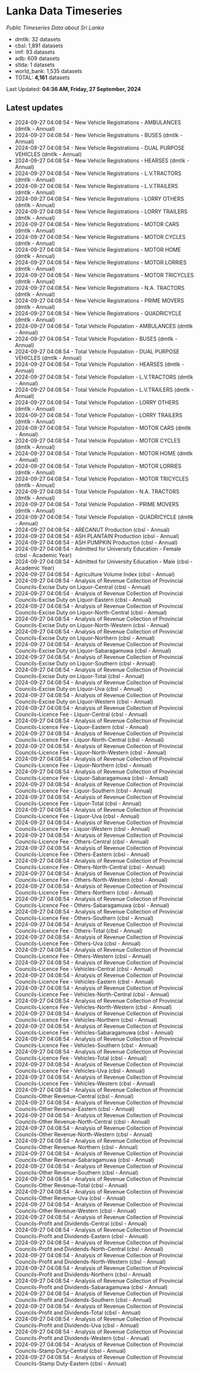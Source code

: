 # Lanka Data Timeseries
*Public Timeseries Data about Sri Lanka*

* dmtlk: 32 datasets
* cbsl: 1,891 datasets
* imf: 93 datasets
* adb: 609 datasets
* sltda: 1 datasets
* world_bank: 1,535 datasets
* TOTAL: **4,161** datasets

Last Updated: **04:36 AM, Friday, 27 September, 2024**

## Latest updates

* 2024-09-27 04:08:54 - New Vehicle Registrations - AMBULANCES (dmtlk - Annual)
* 2024-09-27 04:08:54 - New Vehicle Registrations - BUSES (dmtlk - Annual)
* 2024-09-27 04:08:54 - New Vehicle Registrations - DUAL PURPOSE VEHICLES (dmtlk - Annual)
* 2024-09-27 04:08:54 - New Vehicle Registrations - HEARSES (dmtlk - Annual)
* 2024-09-27 04:08:54 - New Vehicle Registrations - L.V.TRACTORS (dmtlk - Annual)
* 2024-09-27 04:08:54 - New Vehicle Registrations - L.V.TRAILERS (dmtlk - Annual)
* 2024-09-27 04:08:54 - New Vehicle Registrations - LORRY OTHERS (dmtlk - Annual)
* 2024-09-27 04:08:54 - New Vehicle Registrations - LORRY TRAILERS (dmtlk - Annual)
* 2024-09-27 04:08:54 - New Vehicle Registrations - MOTOR CARS (dmtlk - Annual)
* 2024-09-27 04:08:54 - New Vehicle Registrations - MOTOR CYCLES (dmtlk - Annual)
* 2024-09-27 04:08:54 - New Vehicle Registrations - MOTOR HOME (dmtlk - Annual)
* 2024-09-27 04:08:54 - New Vehicle Registrations - MOTOR LORRIES (dmtlk - Annual)
* 2024-09-27 04:08:54 - New Vehicle Registrations - MOTOR TRICYCLES (dmtlk - Annual)
* 2024-09-27 04:08:54 - New Vehicle Registrations - N.A. TRACTORS (dmtlk - Annual)
* 2024-09-27 04:08:54 - New Vehicle Registrations - PRIME MOVERS (dmtlk - Annual)
* 2024-09-27 04:08:54 - New Vehicle Registrations - QUADRICYCLE (dmtlk - Annual)
* 2024-09-27 04:08:54 - Total Vehicle Population - AMBULANCES (dmtlk - Annual)
* 2024-09-27 04:08:54 - Total Vehicle Population - BUSES (dmtlk - Annual)
* 2024-09-27 04:08:54 - Total Vehicle Population - DUAL PURPOSE VEHICLES (dmtlk - Annual)
* 2024-09-27 04:08:54 - Total Vehicle Population - HEARSES (dmtlk - Annual)
* 2024-09-27 04:08:54 - Total Vehicle Population - L.V.TRACTORS (dmtlk - Annual)
* 2024-09-27 04:08:54 - Total Vehicle Population - L.V.TRAILERS (dmtlk - Annual)
* 2024-09-27 04:08:54 - Total Vehicle Population - LORRY OTHERS (dmtlk - Annual)
* 2024-09-27 04:08:54 - Total Vehicle Population - LORRY TRAILERS (dmtlk - Annual)
* 2024-09-27 04:08:54 - Total Vehicle Population - MOTOR CARS (dmtlk - Annual)
* 2024-09-27 04:08:54 - Total Vehicle Population - MOTOR CYCLES (dmtlk - Annual)
* 2024-09-27 04:08:54 - Total Vehicle Population - MOTOR HOME (dmtlk - Annual)
* 2024-09-27 04:08:54 - Total Vehicle Population - MOTOR LORRIES (dmtlk - Annual)
* 2024-09-27 04:08:54 - Total Vehicle Population - MOTOR TRICYCLES (dmtlk - Annual)
* 2024-09-27 04:08:54 - Total Vehicle Population - N.A. TRACTORS (dmtlk - Annual)
* 2024-09-27 04:08:54 - Total Vehicle Population - PRIME MOVERS (dmtlk - Annual)
* 2024-09-27 04:08:54 - Total Vehicle Population - QUADRICYCLE (dmtlk - Annual)
* 2024-09-27 04:08:54 - ARECANUT Production (cbsl - Annual)
* 2024-09-27 04:08:54 - ASH PLANTAIN Production (cbsl - Annual)
* 2024-09-27 04:08:54 - ASH PUMPKIN Production (cbsl - Annual)
* 2024-09-27 04:08:54 - Admitted for University Education - Female (cbsl - Academic Year)
* 2024-09-27 04:08:54 - Admitted for University Education - Male (cbsl - Academic Year)
* 2024-09-27 04:08:54 - Agriculture Volume Index (cbsl - Annual)
* 2024-09-27 04:08:54 - Analysis of Revenue Collection of Provincial Councils-Excise Duty on Liquor-Central (cbsl - Annual)
* 2024-09-27 04:08:54 - Analysis of Revenue Collection of Provincial Councils-Excise Duty on Liquor-Eastern (cbsl - Annual)
* 2024-09-27 04:08:54 - Analysis of Revenue Collection of Provincial Councils-Excise Duty on Liquor-North-Central (cbsl - Annual)
* 2024-09-27 04:08:54 - Analysis of Revenue Collection of Provincial Councils-Excise Duty on Liquor-North-Western (cbsl - Annual)
* 2024-09-27 04:08:54 - Analysis of Revenue Collection of Provincial Councils-Excise Duty on Liquor-Northern (cbsl - Annual)
* 2024-09-27 04:08:54 - Analysis of Revenue Collection of Provincial Councils-Excise Duty on Liquor-Sabaragamuwa (cbsl - Annual)
* 2024-09-27 04:08:54 - Analysis of Revenue Collection of Provincial Councils-Excise Duty on Liquor-Southern (cbsl - Annual)
* 2024-09-27 04:08:54 - Analysis of Revenue Collection of Provincial Councils-Excise Duty on Liquor-Total (cbsl - Annual)
* 2024-09-27 04:08:54 - Analysis of Revenue Collection of Provincial Councils-Excise Duty on Liquor-Uva (cbsl - Annual)
* 2024-09-27 04:08:54 - Analysis of Revenue Collection of Provincial Councils-Excise Duty on Liquor-Western (cbsl - Annual)
* 2024-09-27 04:08:54 - Analysis of Revenue Collection of Provincial Councils-Licence Fee - Liquor-Central (cbsl - Annual)
* 2024-09-27 04:08:54 - Analysis of Revenue Collection of Provincial Councils-Licence Fee - Liquor-Eastern (cbsl - Annual)
* 2024-09-27 04:08:54 - Analysis of Revenue Collection of Provincial Councils-Licence Fee - Liquor-North-Central (cbsl - Annual)
* 2024-09-27 04:08:54 - Analysis of Revenue Collection of Provincial Councils-Licence Fee - Liquor-North-Western (cbsl - Annual)
* 2024-09-27 04:08:54 - Analysis of Revenue Collection of Provincial Councils-Licence Fee - Liquor-Northern (cbsl - Annual)
* 2024-09-27 04:08:54 - Analysis of Revenue Collection of Provincial Councils-Licence Fee - Liquor-Sabaragamuwa (cbsl - Annual)
* 2024-09-27 04:08:54 - Analysis of Revenue Collection of Provincial Councils-Licence Fee - Liquor-Southern (cbsl - Annual)
* 2024-09-27 04:08:54 - Analysis of Revenue Collection of Provincial Councils-Licence Fee - Liquor-Total (cbsl - Annual)
* 2024-09-27 04:08:54 - Analysis of Revenue Collection of Provincial Councils-Licence Fee - Liquor-Uva (cbsl - Annual)
* 2024-09-27 04:08:54 - Analysis of Revenue Collection of Provincial Councils-Licence Fee - Liquor-Western (cbsl - Annual)
* 2024-09-27 04:08:54 - Analysis of Revenue Collection of Provincial Councils-Licence Fee - Others-Central (cbsl - Annual)
* 2024-09-27 04:08:54 - Analysis of Revenue Collection of Provincial Councils-Licence Fee - Others-Eastern (cbsl - Annual)
* 2024-09-27 04:08:54 - Analysis of Revenue Collection of Provincial Councils-Licence Fee - Others-North-Central (cbsl - Annual)
* 2024-09-27 04:08:54 - Analysis of Revenue Collection of Provincial Councils-Licence Fee - Others-North-Western (cbsl - Annual)
* 2024-09-27 04:08:54 - Analysis of Revenue Collection of Provincial Councils-Licence Fee - Others-Northern (cbsl - Annual)
* 2024-09-27 04:08:54 - Analysis of Revenue Collection of Provincial Councils-Licence Fee - Others-Sabaragamuwa (cbsl - Annual)
* 2024-09-27 04:08:54 - Analysis of Revenue Collection of Provincial Councils-Licence Fee - Others-Southern (cbsl - Annual)
* 2024-09-27 04:08:54 - Analysis of Revenue Collection of Provincial Councils-Licence Fee - Others-Total (cbsl - Annual)
* 2024-09-27 04:08:54 - Analysis of Revenue Collection of Provincial Councils-Licence Fee - Others-Uva (cbsl - Annual)
* 2024-09-27 04:08:54 - Analysis of Revenue Collection of Provincial Councils-Licence Fee - Others-Western (cbsl - Annual)
* 2024-09-27 04:08:54 - Analysis of Revenue Collection of Provincial Councils-Licence Fee - Vehicles-Central (cbsl - Annual)
* 2024-09-27 04:08:54 - Analysis of Revenue Collection of Provincial Councils-Licence Fee - Vehicles-Eastern (cbsl - Annual)
* 2024-09-27 04:08:54 - Analysis of Revenue Collection of Provincial Councils-Licence Fee - Vehicles-North-Central (cbsl - Annual)
* 2024-09-27 04:08:54 - Analysis of Revenue Collection of Provincial Councils-Licence Fee - Vehicles-North-Western (cbsl - Annual)
* 2024-09-27 04:08:54 - Analysis of Revenue Collection of Provincial Councils-Licence Fee - Vehicles-Northern (cbsl - Annual)
* 2024-09-27 04:08:54 - Analysis of Revenue Collection of Provincial Councils-Licence Fee - Vehicles-Sabaragamuwa (cbsl - Annual)
* 2024-09-27 04:08:54 - Analysis of Revenue Collection of Provincial Councils-Licence Fee - Vehicles-Southern (cbsl - Annual)
* 2024-09-27 04:08:54 - Analysis of Revenue Collection of Provincial Councils-Licence Fee - Vehicles-Total (cbsl - Annual)
* 2024-09-27 04:08:54 - Analysis of Revenue Collection of Provincial Councils-Licence Fee - Vehicles-Uva (cbsl - Annual)
* 2024-09-27 04:08:54 - Analysis of Revenue Collection of Provincial Councils-Licence Fee - Vehicles-Western (cbsl - Annual)
* 2024-09-27 04:08:54 - Analysis of Revenue Collection of Provincial Councils-Other Revenue-Central (cbsl - Annual)
* 2024-09-27 04:08:54 - Analysis of Revenue Collection of Provincial Councils-Other Revenue-Eastern (cbsl - Annual)
* 2024-09-27 04:08:54 - Analysis of Revenue Collection of Provincial Councils-Other Revenue-North-Central (cbsl - Annual)
* 2024-09-27 04:08:54 - Analysis of Revenue Collection of Provincial Councils-Other Revenue-North-Western (cbsl - Annual)
* 2024-09-27 04:08:54 - Analysis of Revenue Collection of Provincial Councils-Other Revenue-Northern (cbsl - Annual)
* 2024-09-27 04:08:54 - Analysis of Revenue Collection of Provincial Councils-Other Revenue-Sabaragamuwa (cbsl - Annual)
* 2024-09-27 04:08:54 - Analysis of Revenue Collection of Provincial Councils-Other Revenue-Southern (cbsl - Annual)
* 2024-09-27 04:08:54 - Analysis of Revenue Collection of Provincial Councils-Other Revenue-Total (cbsl - Annual)
* 2024-09-27 04:08:54 - Analysis of Revenue Collection of Provincial Councils-Other Revenue-Uva (cbsl - Annual)
* 2024-09-27 04:08:54 - Analysis of Revenue Collection of Provincial Councils-Other Revenue-Western (cbsl - Annual)
* 2024-09-27 04:08:54 - Analysis of Revenue Collection of Provincial Councils-Profit and Dividends-Central (cbsl - Annual)
* 2024-09-27 04:08:54 - Analysis of Revenue Collection of Provincial Councils-Profit and Dividends-Eastern (cbsl - Annual)
* 2024-09-27 04:08:54 - Analysis of Revenue Collection of Provincial Councils-Profit and Dividends-North-Central (cbsl - Annual)
* 2024-09-27 04:08:54 - Analysis of Revenue Collection of Provincial Councils-Profit and Dividends-North-Western (cbsl - Annual)
* 2024-09-27 04:08:54 - Analysis of Revenue Collection of Provincial Councils-Profit and Dividends-Northern (cbsl - Annual)
* 2024-09-27 04:08:54 - Analysis of Revenue Collection of Provincial Councils-Profit and Dividends-Sabaragamuwa (cbsl - Annual)
* 2024-09-27 04:08:54 - Analysis of Revenue Collection of Provincial Councils-Profit and Dividends-Southern (cbsl - Annual)
* 2024-09-27 04:08:54 - Analysis of Revenue Collection of Provincial Councils-Profit and Dividends-Total (cbsl - Annual)
* 2024-09-27 04:08:54 - Analysis of Revenue Collection of Provincial Councils-Profit and Dividends-Uva (cbsl - Annual)
* 2024-09-27 04:08:54 - Analysis of Revenue Collection of Provincial Councils-Profit and Dividends-Western (cbsl - Annual)
* 2024-09-27 04:08:54 - Analysis of Revenue Collection of Provincial Councils-Stamp Duty-Central (cbsl - Annual)
* 2024-09-27 04:08:54 - Analysis of Revenue Collection of Provincial Councils-Stamp Duty-Eastern (cbsl - Annual)